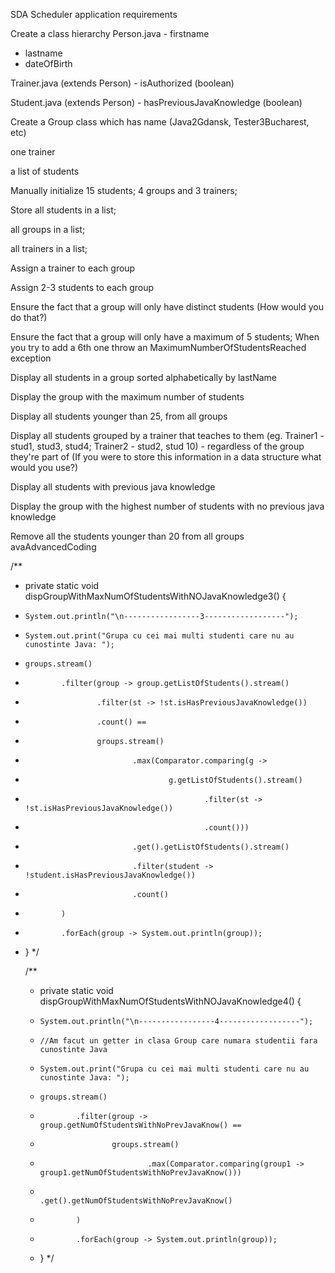 SDA Scheduler application requirements

Create a class hierarchy
Person.java - firstname
- lastname
- dateOfBirth

Trainer.java (extends Person) - isAuthorized (boolean)

Student.java (extends Person) - hasPreviousJavaKnowledge (boolean)

Create a Group class which has
name (Java2Gdansk, Tester3Bucharest, etc)

one trainer

a list of students

Manually initialize 15 students; 4 groups and 3 trainers;

Store all students in a list; 

all groups in a list; 

all trainers in a list;

Assign a trainer to each group

Assign 2-3 students to each group

Ensure the fact that a group will only have distinct students (How would you do that?)

Ensure the fact that a group will only have a maximum of 5 students;
  When you try to add a 6th one throw an MaximumNumberOfStudentsReached exception

Display all students in a group sorted alphabetically by lastName

Display the group with the maximum number of students

Display all students younger than 25, from all groups

Display all students grouped by a trainer that teaches to them
  (eg. Trainer1 - stud1, stud3, stud4; Trainer2 - stud2, stud 10) 
    - regardless of the group they're part of (If you were to store this information in a data structure what would you use?)

Display all students with previous java knowledge

Display the group with the highest number of students with no previous java knowledge

Remove all the students younger than 20 from all groups avaAdvancedCoding



/**
* private static void dispGroupWithMaxNumOfStudentsWithNOJavaKnowledge3() {
*     System.out.println("\n-----------------3------------------");
*     System.out.print("Grupa cu cei mai multi studenti care nu au cunostinte Java: ");
*     groups.stream()
*             .filter(group -> group.getListOfStudents().stream()
*                     .filter(st -> !st.isHasPreviousJavaKnowledge())
*                     .count() ==
*                     groups.stream()
*                             .max(Comparator.comparing(g ->
*                                     g.getListOfStudents().stream()
*                                             .filter(st -> !st.isHasPreviousJavaKnowledge())
*                                             .count()))
*                             .get().getListOfStudents().stream()
*                             .filter(student -> !student.isHasPreviousJavaKnowledge())
*                             .count()
*             )
*             .forEach(group -> System.out.println(group));
* }
  */

  /**
  * private static void dispGroupWithMaxNumOfStudentsWithNOJavaKnowledge4() {
  *     System.out.println("\n-----------------4------------------");
  *     //Am facut un getter in clasa Group care numara studentii fara cunostinte Java
  *     System.out.print("Grupa cu cei mai multi studenti care nu au cunostinte Java: ");
  *     groups.stream()
  *             .filter(group -> group.getNumOfStudentsWithNoPrevJavaKnow() ==
  *                     groups.stream()
  *                             .max(Comparator.comparing(group1 -> group1.getNumOfStudentsWithNoPrevJavaKnow()))
  *                             .get().getNumOfStudentsWithNoPrevJavaKnow()
  *             )
  *             .forEach(group -> System.out.println(group));
  * }
    */
